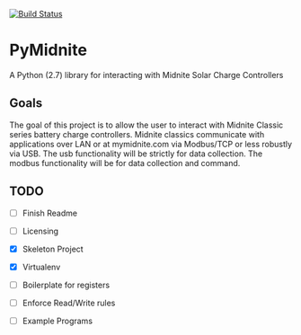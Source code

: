 [![Build Status](https://travis-ci.org/CenSEPS/pymidnite.svg?branch=master)](https://travis-ci.org/CenSEPS/pymidnite)  
# PyMidnite

A Python (2.7) library for interacting with Midnite Solar Charge Controllers

## Goals

The goal of this project is to allow the user to interact with Midnite Classic series battery charge controllers. 
Midnite classics communicate with applications over LAN or at mymidnite.com via Modbus/TCP or less robustly via USB.
The usb functionality will be strictly for data collection.
The modbus functionality will be for data collection and command.


## TODO

- [ ] Finish Readme
- [ ] Licensing
- [x] Skeleton Project
- [x] Virtualenv
- [ ] Boilerplate for registers
- [ ] Enforce Read/Write rules
- [ ] Example Programs

